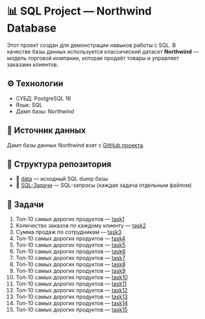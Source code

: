 # 📊 SQL Project — Northwind Database
Этот проект создан для демонстрации навыков работы с SQL.
В качестве базы данных используется классический датасет **Northwind** — модель торговой компании, которая продаёт товары и управляет заказами клиентов.
## ⚙️ Технологии
- СУБД: PostgreSQL 16
- Язык: SQL 
- Дамп базы: Northwind
  
## 📌 Источник данных
Дамп базы данных Northwind взят с [GitHub проекта](https://github.com/pthom/northwind_psql).

## 📌 Структура репозитория
- 📂 [data](./Данные) — исходный SQL dump базы  
- 📂 [SQL-Задачи](./SQL-Задачи) — SQL-запросы (каждая задача отдельным файлом)  

## 📌 Задачи
1. Топ-10 самых дорогих продуктов — [task1](./SQL-Задачи/1.Количество_заказаов_по_каждому_клиенту.sql)  
2. Количество заказов по каждому клиенту — [task2](./SQL-Задачи/2.Все_клиенты_из_Германии.sql)  
3. Сумма продаж по сотрудникам — [task3](./SQL-Задачи/3.Все_заказы_1997_года.sql)
4. Топ-10 самых дорогих продуктов — [task4](./SQL-Задачи/4.Общее_количество_заказов.sql)
5. Топ-10 самых дорогих продуктов — [task5](./SQL-Задачи/5.Средняя_цена_товаров_по_категориям.sql)
6. Топ-10 самых дорогих продуктов — [task6](./SQL-Задачи/6.Количество_клиентов_по_стране.sql)
7. Топ-10 самых дорогих продуктов — [task7](./SQL-Задачи/7.Топ-5_клиентов_по_количеству_заказов.sql)
8. Топ-10 самых дорогих продуктов — [task8](./SQL-Задачи/8.Заказы_с_клиентами_и_сотрудниками.sql)
9. Топ-10 самых дорогих продуктов — [task9](./SQL-Задачи/9.Товары_и_их_поставщики.sql)
10. Топ-10 самых дорогих продуктов — [task10](./SQL-Задачи/10.Сумма_каждого_заказа.sql)
11. Топ-10 самых дорогих продуктов — [task11](./SQL-Задачи/11.Перевозчики_и_количество_заказов.sql)
12. Топ-10 самых дорогих продуктов — [task12](./SQL-Задачи/12.Товары_дороже_средней_цены.sql)
13. Топ-10 самых дорогих продуктов — [task13](./SQL-Задачи/13.Клиент_с_наибольшей_суммой_заказов.sql)
14. Топ-10 самых дорогих продуктов — [task14](./SQL-Задачи/14.Самый_прибыльный_товар.sql)
15. Топ-10 самых дорогих продуктов — [task15](./SQL-Задачи/15.Страна_с_наибольшим_количеством_заказов.sql) 
